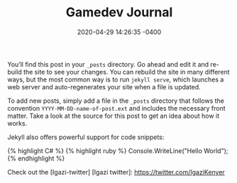 ﻿---
layout: post
title:  "Gamedev Journal"
date:   2020-04-29 14:26:35 -0400
categories: gamedev
---
You’ll find this post in your `_posts` directory. Go ahead and edit it and re-build the site to see your changes. You can rebuild the site in many different ways, but the most common way is to run `jekyll serve`, which launches a web server and auto-regenerates your site when a file is updated.

To add new posts, simply add a file in the `_posts` directory that follows the convention `YYYY-MM-DD-name-of-post.ext` and includes the necessary front matter. Take a look at the source for this post to get an idea about how it works.

Jekyll also offers powerful support for code snippets:


{% highlight C# %}
{% highlight ruby %}
Console.WriteLine("Hello World");
{% endhighlight %}

Check out the [Igazi-twitter]
[Igazi twitter]: https://twitter.com/IgaziKenyer

